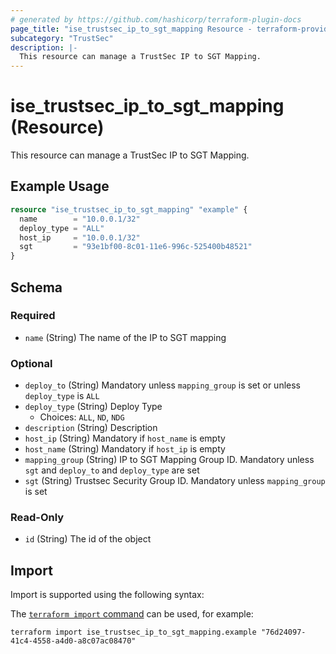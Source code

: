 ```yaml
---
# generated by https://github.com/hashicorp/terraform-plugin-docs
page_title: "ise_trustsec_ip_to_sgt_mapping Resource - terraform-provider-ise"
subcategory: "TrustSec"
description: |-
  This resource can manage a TrustSec IP to SGT Mapping.
---
```


# ise_trustsec_ip_to_sgt_mapping (Resource)

This resource can manage a TrustSec IP to SGT Mapping.

## Example Usage

```terraform
resource "ise_trustsec_ip_to_sgt_mapping" "example" {
  name        = "10.0.0.1/32"
  deploy_type = "ALL"
  host_ip     = "10.0.0.1/32"
  sgt         = "93e1bf00-8c01-11e6-996c-525400b48521"
}
```

<!-- schema generated by tfplugindocs -->
## Schema

### Required

- `name` (String) The name of the IP to SGT mapping

### Optional

- `deploy_to` (String) Mandatory unless `mapping_group` is set or unless `deploy_type` is `ALL`
- `deploy_type` (String) Deploy Type
  - Choices: `ALL`, `ND`, `NDG`
- `description` (String) Description
- `host_ip` (String) Mandatory if `host_name` is empty
- `host_name` (String) Mandatory if `host_ip` is empty
- `mapping_group` (String) IP to SGT Mapping Group ID. Mandatory unless `sgt` and `deploy_to` and `deploy_type` are set
- `sgt` (String) Trustsec Security Group ID. Mandatory unless `mapping_group` is set

### Read-Only

- `id` (String) The id of the object

## Import

Import is supported using the following syntax:

The [`terraform import` command](https://developer.hashicorp.com/terraform/cli/commands/import) can be used, for example:

```shell
terraform import ise_trustsec_ip_to_sgt_mapping.example "76d24097-41c4-4558-a4d0-a8c07ac08470"
```
